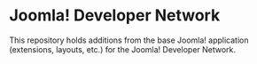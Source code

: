 # Joomla! Developer Network

This repository holds additions from the base Joomla! application (extensions, layouts, etc.) for the Joomla! Developer Network.
